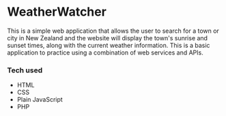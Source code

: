 # WeatherWatcher

This is a simple web application that allows the user to search for a town or city in New Zealand and the website will display the town's sunrise and sunset times, along with the current weather information.
This is a basic application to practice using a combination of web services and APIs. 

### Tech used
- HTML
- CSS
- Plain JavaScript
- PHP
